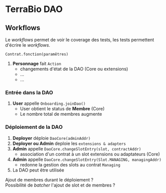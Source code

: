 # TerraBio DAO


## Workflows

Le *workflows* permet de voir le coverage des tests, les tests permettent d'écrire le *workflows*.

`Contrat.fonction(paramêtres)`

1. **Personnage** fait `Action`
    - changements d'état de la DAO (Core ou extensions)
    - ...
    - ...

### Entrée dans la DAO

1. **User** appelle `Onboarding.joinDao()`
    - User obtient le status de **Membre** (Core)
    - Le nombre total de membres augmente

### Déploiement de la DAO

1. **Deployer** déploie `DaoCore(adminAddr)`
2. **Deployer ou Admin** deploie les `extensions & adapters`
3. **Admin** appelle `DaoCore.changeSlotEntry(slot, contractAddr)`
    - association d'un contrat à un slot extensions ou adaptateurs (Core)
4. **Admin** appelle `DaoCore.changeSlotEntry(Slot.MANAGING, managingAddr)`
    - redonne la gestion des slots au contrat `Managing`
5. La DAO peut être utilisée

Ajout de membres durant le déploiement ?  
Possibilité de *batcher* l'ajout de slot et de membres ?